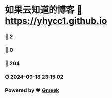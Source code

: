 # 如果云知道的博客 :link: https://yhycc1.github.io 
### :page_facing_up: [2](https://yhycc1.github.io/tag.html) 
### :speech_balloon: 0 
### :hibiscus: 204 
### :alarm_clock: 2024-09-18 23:15:02 
### Powered by :heart: [Gmeek](https://github.com/Meekdai/Gmeek)

